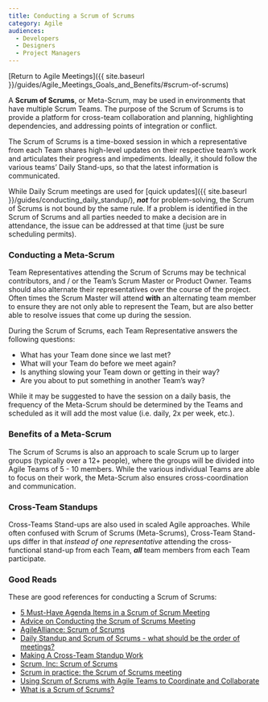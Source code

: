 ```yaml
---
title: Conducting a Scrum of Scrums
category: Agile
audiences:
  - Developers
  - Designers
  - Project Managers
---
```


[Return to Agile Meetings]({{ site.baseurl }}/guides/Agile_Meetings_Goals_and_Benefits/#scrum-of-scrums)

A **Scrum of Scrums**, or Meta-Scrum, may be used in environments that have multiple Scrum Teams. The purpose of the Scrum of Scrums is to provide a platform for cross-team collaboration and planning, highlighting dependencies, and addressing points of integration or conflict.

The Scrum of Scrums is a time-boxed session in which a representative from each Team shares high-level updates on their respective team’s work and articulates their progress and impediments. Ideally, it should follow the various teams’ Daily Stand-ups, so that the latest information is communicated.

While Daily Scrum meetings are used for [quick updates]({{ site.baseurl }}/guides/conducting_daily_standup/), _**not**_ for problem-solving, the Scrum of Scrums is not bound by the same rule. If a problem is identified in the Scrum of Scrums and all parties needed to make a decision are in attendance, the issue can be addressed at that time (just be sure scheduling permits).

### Conducting a Meta-Scrum
Team Representatives attending the Scrum of Scrums may be technical contributors, and / or the Team’s Scrum Master or Product Owner. Teams should also alternate their representatives over the course of the project. Often times the Scrum Master will attend **with** an alternating team member to ensure they are not only able to represent the Team, but are also better able to resolve issues that come up during the session.

During the Scrum of Scrums, each Team Representative answers the following questions:
* What has your Team done since we last met?
* What will your Team do before we meet again?
* Is anything slowing your Team down or getting in their way?
* Are you about to put something in another Team’s way?

While it may be suggested to have the session on a daily basis, the frequency of the Meta-Scrum should be determined by the Teams and scheduled as it will add the most value (i.e. daily, 2x per week, etc.).

### Benefits of a Meta-Scrum
The Scrum of Scrums is also an approach to scale Scrum up to larger groups (typically over a 12+ people), where the groups will be divided into Agile Teams of 5 - 10 members. While the various individual Teams are able to focus on their work, the Meta-Scrum also ensures cross-coordination and communication.

### Cross-Team Standups
Cross-Teams Stand-ups are also used in scaled Agile approaches. While often confused with Scrum of Scrums (Meta-Scrums), Cross-Team Stand-ups differ in that _instead of one representative_ attending the cross-functional stand-up from each Team, _**all**_ team members from each Team participate.

### Good Reads
These are good references for conducting a Scrum of Scrums:
* [5 Must-Have Agenda Items in a Scrum of Scrum Meeting](https://www.scrumalliance.org/community/articles/2016/march/5-must-have-agenda-items-in-a-scrum-of-scrum-meeti)
* [Advice on Conducting the Scrum of Scrums Meeting](https://www.mountaingoatsoftware.com/articles/advice-on-conducting-the-scrum-of-scrums-meeting)
* [AgileAlliance: Scrum of Scrums](https://www.agilealliance.org/glossary/scrum-of-scrums/)
* [Daily Standup and Scrum of Scrums - what should be the order of meetings?](https://www.scrum.org/forum/scrum-forum/5723/daily-standup-and-scrum-scrums-what-should-be-order-meetings)
* [Making A Cross-Team Standup Work](https://medium.com/@devemail17/making-a-cross-team-standup-work-69237ebf8789)
* [Scrum, Inc: Scrum of Scrums](https://www.scruminc.com/scrum-of-scrums/)
* [Scrum in practice: the Scrum of Scrums meeting](https://manifesto.co.uk/scrum-of-scrums-meeting/)
* [Using Scrum of Scrums with Agile Teams to Coordinate and Collaborate](https://www.infoq.com/news/2014/03/scrum-of-scrums)
* [What is a Scrum of Scrums?](http://www.velocitypartners.net/blog/2017/01/17/what-is-a-scrum-of-scrums/)
